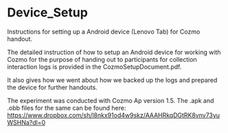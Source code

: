 # Device_Setup
Instructions for setting up a Android device (Lenovo Tab) for Cozmo handout.

The detailed instruction of how to setup an Android device for working with Cozmo for the purpose of handing out to participants for collection interaction logs is provided in the CozmoSetupDocument.pdf.

It also gives how we went about how we backed up the logs and prepared the device for further handouts. 

The experiment was conducted with Cozmo Ap version 1.5. The .apk and .obb files for the same can be found here:
https://www.dropbox.com/sh/l8nkx91od4w9skz/AAAHRkqDGtRK8vnv73yuWSHNa?dl=0
